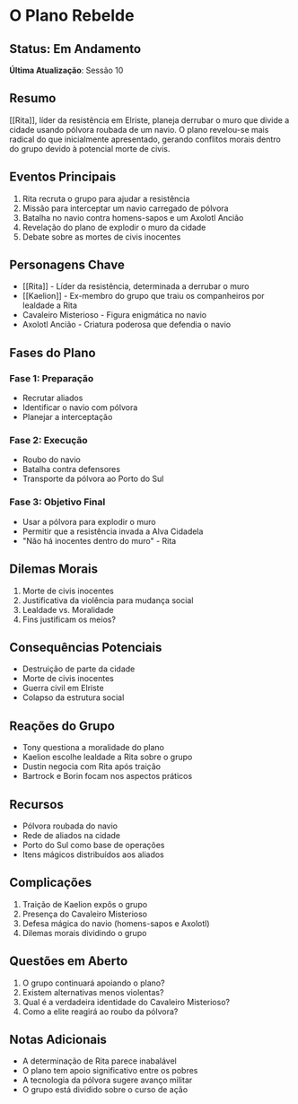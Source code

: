 # O Plano Rebelde

## Status: Em Andamento
**Última Atualização**: Sessão 10

## Resumo
[[Rita]], líder da resistência em Elriste, planeja derrubar o muro que divide a cidade usando pólvora roubada de um navio. O plano revelou-se mais radical do que inicialmente apresentado, gerando conflitos morais dentro do grupo devido à potencial morte de civis.

## Eventos Principais
1. Rita recruta o grupo para ajudar a resistência
2. Missão para interceptar um navio carregado de pólvora
3. Batalha no navio contra homens-sapos e um Axolotl Ancião
4. Revelação do plano de explodir o muro da cidade
5. Debate sobre as mortes de civis inocentes

## Personagens Chave
- [[Rita]] - Líder da resistência, determinada a derrubar o muro
- [[Kaelion]] - Ex-membro do grupo que traiu os companheiros por lealdade a Rita
- Cavaleiro Misterioso - Figura enigmática no navio
- Axolotl Ancião - Criatura poderosa que defendia o navio

## Fases do Plano
### Fase 1: Preparação
- Recrutar aliados
- Identificar o navio com pólvora
- Planejar a interceptação

### Fase 2: Execução
- Roubo do navio
- Batalha contra defensores
- Transporte da pólvora ao Porto do Sul

### Fase 3: Objetivo Final
- Usar a pólvora para explodir o muro
- Permitir que a resistência invada a Alva Cidadela
- "Não há inocentes dentro do muro" - Rita

## Dilemas Morais
1. Morte de civis inocentes
2. Justificativa da violência para mudança social
3. Lealdade vs. Moralidade
4. Fins justificam os meios?

## Consequências Potenciais
- Destruição de parte da cidade
- Morte de civis inocentes
- Guerra civil em Elriste
- Colapso da estrutura social

## Reações do Grupo
- Tony questiona a moralidade do plano
- Kaelion escolhe lealdade a Rita sobre o grupo
- Dustin negocia com Rita após traição
- Bartrock e Borin focam nos aspectos práticos

## Recursos
- Pólvora roubada do navio
- Rede de aliados na cidade
- Porto do Sul como base de operações
- Itens mágicos distribuídos aos aliados

## Complicações
1. Traição de Kaelion expôs o grupo
2. Presença do Cavaleiro Misterioso
3. Defesa mágica do navio (homens-sapos e Axolotl)
4. Dilemas morais dividindo o grupo

## Questões em Aberto
1. O grupo continuará apoiando o plano?
2. Existem alternativas menos violentas?
3. Qual é a verdadeira identidade do Cavaleiro Misterioso?
4. Como a elite reagirá ao roubo da pólvora?

## Notas Adicionais
- A determinação de Rita parece inabalável
- O plano tem apoio significativo entre os pobres
- A tecnologia da pólvora sugere avanço militar
- O grupo está dividido sobre o curso de ação 